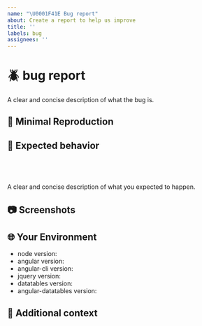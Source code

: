 ```yaml
---
name: "\U0001F41E Bug report"
about: Create a report to help us improve
title: ''
labels: bug
assignees: ''
---
```


<!--
Note: We offer assistance for Angular >=8 projects only. Do not open an issue if this is regarding AngularJS issue.
-->

# :beetle: bug report

A clear and concise description of what the bug is.

## :microscope: Minimal Reproduction

<!--
Please create and share minimal reproduction of the issue starting with this template: https://stackblitz.com/fork/angular-datatables-gitter
-->

<!--
If StackBlitz is not suitable for reproduction of your issue, please create a minimal GitHub repository with the reproduction of the issue.
A good way to make a minimal reproduction is to create a new app via `ng new repro-app` and add the minimum possible code to show the problem.
Share the link to the repo below along with step-by-step instructions to reproduce the problem, as well as expected and actual behavior.

Issues that don't have enough info and can't be reproduced will be closed.

You can read more about issue submission guidelines here: https://github.com/l-lin/angular-datatables/blob/master/.github/CONTRIBUTING.md#got-a-question-or-problem
-->

## :8ball: Expected behavior

<pre><code>
<!-- If the issue is accompanied by an exception or an error, please share it below: -->

</code></pre>

A clear and concise description of what you expected to happen.

## :camera: Screenshots

<!-- If applicable, add screenshots to help explain your problem. -->

## :globe_with_meridians: Your Environment

- node version: 
- angular version: 
- angular-cli version: 
- jquery version: 
- datatables version: 
- angular-datatables version: 

## :memo: Additional context

<!-- Add any other context about the problem here. -->
